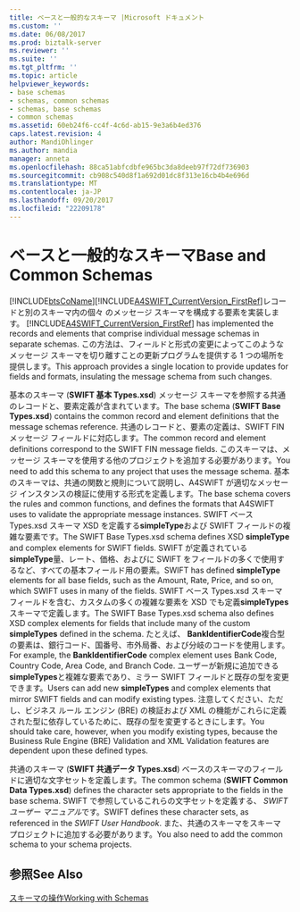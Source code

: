 ```yaml
---
title: ベースと一般的なスキーマ |Microsoft ドキュメント
ms.custom: ''
ms.date: 06/08/2017
ms.prod: biztalk-server
ms.reviewer: ''
ms.suite: ''
ms.tgt_pltfrm: ''
ms.topic: article
helpviewer_keywords:
- base schemas
- schemas, common schemas
- schemas, base schemas
- common schemas
ms.assetid: 60eb24f6-cc4f-4c6d-ab15-9e3a6b4ed376
caps.latest.revision: 4
author: MandiOhlinger
ms.author: mandia
manager: anneta
ms.openlocfilehash: 88ca51abfcdbfe965bc3da8deeb97f72df736903
ms.sourcegitcommit: cb908c540d8f1a692d01dc8f313e16cb4b4e696d
ms.translationtype: MT
ms.contentlocale: ja-JP
ms.lasthandoff: 09/20/2017
ms.locfileid: "22209178"
---
```

# <a name="base-and-common-schemas"></a><span data-ttu-id="a5a4f-102">ベースと一般的なスキーマ</span><span class="sxs-lookup"><span data-stu-id="a5a4f-102">Base and Common Schemas</span></span>
[!INCLUDE[btsCoName](../../includes/btsconame-md.md)]<span data-ttu-id="a5a4f-103">[!INCLUDE[A4SWIFT_CurrentVersion_FirstRef](../../includes/a4swift-currentversion-firstref-md.md)]レコードと別のスキーマ内の個々 のメッセージ スキーマを構成する要素を実装します。</span><span class="sxs-lookup"><span data-stu-id="a5a4f-103"> [!INCLUDE[A4SWIFT_CurrentVersion_FirstRef](../../includes/a4swift-currentversion-firstref-md.md)] has implemented the records and elements that comprise individual message schemas in separate schemas.</span></span> <span data-ttu-id="a5a4f-104">この方法は、フィールドと形式の変更によってこのようなメッセージ スキーマを切り離すことの更新プログラムを提供する 1 つの場所を提供します。</span><span class="sxs-lookup"><span data-stu-id="a5a4f-104">This approach provides a single location to provide updates for fields and formats, insulating the message schema from such changes.</span></span>  
  
 <span data-ttu-id="a5a4f-105">基本のスキーマ (**SWIFT 基本 Types.xsd**) メッセージ スキーマを参照する共通のレコードと、要素定義が含まれています。</span><span class="sxs-lookup"><span data-stu-id="a5a4f-105">The base schema (**SWIFT Base Types.xsd**) contains the common record and element definitions that the message schemas reference.</span></span> <span data-ttu-id="a5a4f-106">共通のレコードと、要素の定義は、SWIFT FIN メッセージ フィールドに対応します。</span><span class="sxs-lookup"><span data-stu-id="a5a4f-106">The common record and element definitions correspond to the SWIFT FIN message fields.</span></span> <span data-ttu-id="a5a4f-107">このスキーマは、メッセージ スキーマを使用する他のプロジェクトを追加する必要があります。</span><span class="sxs-lookup"><span data-stu-id="a5a4f-107">You need to add this schema to any project that uses the message schema.</span></span> <span data-ttu-id="a5a4f-108">基本のスキーマは、共通の関数と規則について説明し、A4SWIFT が適切なメッセージ インスタンスの検証に使用する形式を定義します。</span><span class="sxs-lookup"><span data-stu-id="a5a4f-108">The base schema covers the rules and common functions, and defines the formats that A4SWIFT uses to validate the appropriate message instances.</span></span> <span data-ttu-id="a5a4f-109">SWIFT ベース Types.xsd スキーマ XSD を定義する**simpleType**および SWIFT フィールドの複雑な要素です。</span><span class="sxs-lookup"><span data-stu-id="a5a4f-109">The SWIFT Base Types.xsd schema defines XSD **simpleType** and complex elements for SWIFT fields.</span></span> <span data-ttu-id="a5a4f-110">SWIFT が定義されている**simpleType**量、レート、価格、およびに SWIFT をフィールドの多くで使用するなど、すべての基本フィールド用の要素。</span><span class="sxs-lookup"><span data-stu-id="a5a4f-110">SWIFT has defined **simpleType** elements for all base fields, such as the Amount, Rate, Price, and so on, which SWIFT uses in many of the fields.</span></span> <span data-ttu-id="a5a4f-111">SWIFT ベース Types.xsd スキーマ フィールドを含む、カスタムの多くの複雑な要素を XSD でも定義**simpleTypes**スキーマで定義します。</span><span class="sxs-lookup"><span data-stu-id="a5a4f-111">The SWIFT Base Types.xsd schema also defines XSD complex elements for fields that include many of the custom **simpleTypes** defined in the schema.</span></span> <span data-ttu-id="a5a4f-112">たとえば、 **BankIdentifierCode**複合型の要素は、銀行コード、国番号、市外局番、および分岐のコードを使用します。</span><span class="sxs-lookup"><span data-stu-id="a5a4f-112">For example, the **BankIdentifierCode** complex element uses Bank Code, Country Code, Area Code, and Branch Code.</span></span> <span data-ttu-id="a5a4f-113">ユーザーが新規に追加できる**simpleTypes**と複雑な要素であり、ミラー SWIFT フィールドと既存の型を変更できます。</span><span class="sxs-lookup"><span data-stu-id="a5a4f-113">Users can add new **simpleTypes** and complex elements that mirror SWIFT fields and can modify existing types.</span></span> <span data-ttu-id="a5a4f-114">注意してください、ただし、ビジネス ルール エンジン (BRE) の検証および XML の機能がこれらに定義された型に依存しているために、既存の型を変更するときにします。</span><span class="sxs-lookup"><span data-stu-id="a5a4f-114">You should take care, however, when you modify existing types, because the Business Rule Engine (BRE) Validation and XML Validation features are dependent upon these defined types.</span></span>  
  
 <span data-ttu-id="a5a4f-115">共通のスキーマ (**SWIFT 共通データ Types.xsd**) ベースのスキーマのフィールドに適切な文字セットを定義します。</span><span class="sxs-lookup"><span data-stu-id="a5a4f-115">The common schema (**SWIFT Common Data Types.xsd**) defines the character sets appropriate to the fields in the base schema.</span></span> <span data-ttu-id="a5a4f-116">SWIFT で参照しているこれらの文字セットを定義する、 *SWIFT ユーザー マニュアル*です。</span><span class="sxs-lookup"><span data-stu-id="a5a4f-116">SWIFT defines these character sets, as referenced in the *SWIFT User Handbook*.</span></span> <span data-ttu-id="a5a4f-117">また、共通のスキーマをスキーマ プロジェクトに追加する必要があります。</span><span class="sxs-lookup"><span data-stu-id="a5a4f-117">You also need to add the common schema to your schema projects.</span></span>  
  
## <a name="see-also"></a><span data-ttu-id="a5a4f-118">参照</span><span class="sxs-lookup"><span data-stu-id="a5a4f-118">See Also</span></span>  
 [<span data-ttu-id="a5a4f-119">スキーマの操作</span><span class="sxs-lookup"><span data-stu-id="a5a4f-119">Working with Schemas</span></span>](../../adapters-and-accelerators/accelerator-swift/working-with-schemas.md)